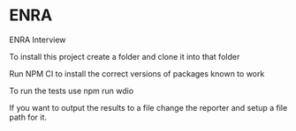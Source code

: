 # ENRA
ENRA Interview

To install this project create a folder and clone it into that folder

Run NPM CI to install the correct versions of packages known to work

To run the tests use
npm run wdio

If you want to output the results to a file change the reporter and setup a file path for it.
